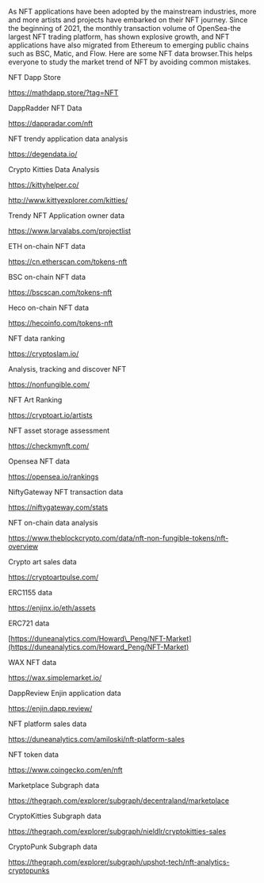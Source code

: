 As NFT applications have been adopted by the mainstream industries, more and more artists and projects have embarked on their NFT journey. Since the beginning of 2021, the monthly transaction volume of OpenSea-the largest NFT trading platform, has shown explosive growth, and NFT applications have also migrated from Ethereum to emerging public chains such as BSC, Matic, and Flow. Here are some NFT data browser.This helps everyone to study the market trend of NFT by avoiding common mistakes.

NFT Dapp Store

<https://mathdapp.store/?tag=NFT>

DappRadder NFT Data

<https://dappradar.com/nft>

NFT trendy application data analysis

<https://degendata.io/>

Crypto Kitties Data Analysis

<https://kittyhelper.co/>

<http://www.kittyexplorer.com/kitties/>

Trendy NFT Application owner data

<https://www.larvalabs.com/projectlist>

ETH on-chain NFT data

<https://cn.etherscan.com/tokens-nft>

BSC on-chain NFT data

<https://bscscan.com/tokens-nft>

Heco on-chain NFT data

<https://hecoinfo.com/tokens-nft>

NFT data ranking

<https://cryptoslam.io/>

Analysis, tracking and discover NFT

<https://nonfungible.com/>

NFT Art Ranking

<https://cryptoart.io/artists>

NFT asset storage assessment

<https://checkmynft.com/>

Opensea NFT data

<https://opensea.io/rankings>

NiftyGateway NFT transaction data

<https://niftygateway.com/stats>

NFT on-chain data analysis

<https://www.theblockcrypto.com/data/nft-non-fungible-tokens/nft-overview>

 Crypto art sales data

<https://cryptoartpulse.com/>

ERC1155 data

<https://enjinx.io/eth/assets>

ERC721 data

[https://duneanalytics.com/Howard\_Peng/NFT-Market](https://duneanalytics.com/Howard_Peng/NFT-Market)

WAX NFT data

<https://wax.simplemarket.io/>

DappReview Enjin application data

<https://enjin.dapp.review/>

NFT platform sales data

<https://duneanalytics.com/amiloski/nft-platform-sales>

NFT token data

<https://www.coingecko.com/en/nft>

Marketplace Subgraph data

<https://thegraph.com/explorer/subgraph/decentraland/marketplace>

CryptoKitties Subgraph data

<https://thegraph.com/explorer/subgraph/nieldlr/cryptokitties-sales>

CryptoPunk Subgraph data

<https://thegraph.com/explorer/subgraph/upshot-tech/nft-analytics-cryptopunks>